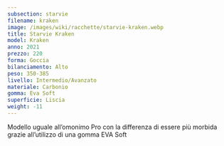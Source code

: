 ```yaml
---
subsection: starvie
filename: kraken
image: /images/wiki/racchette/starvie-kraken.webp
title: Starvie Kraken
model: Kraken
anno: 2021
prezzo: 220
forma: Goccia
bilanciamento: Alto
peso: 350-385
livello: Intermedio/Avanzato
materiale: Carbonio
gomma: Eva Soft
superficie: Liscia
weight: -11
---
```

Modello uguale all’omonimo Pro con la differenza di essere più morbida grazie all’utilizzo di una gomma EVA Soft